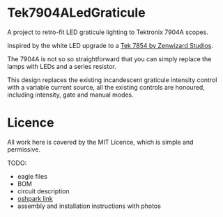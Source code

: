 # Tek7904ALedGraticule
A project to retro-fit LED graticule lighting to Tektronix 7904A scopes.

Inspired by the white LED upgrade to a [Tek 7854 by Zenwizard Studios](https://youtu.be/GYkjuE7Pez8).

The 7904A is not so so straightforward that you can simply replace the lamps with LEDs and a series resistor.

This design replaces the existing incandescent graticule intensity control with a variable current source, all the existing controls are honoured, including intensity, gate and manual modes.

# Licence
All work here is covered by the MIT Licence, which is simple and permissive.

TODO:
* eagle files
* BOM
* circuit description
* [oshpark link](https://oshpark.com/shared_projects/jouvs37V)
* assembly and installation instructions with photos

